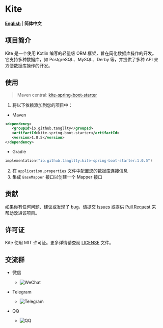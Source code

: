# Kite

[**English**](./README.md) | **简体中文**

## 项目简介

Kite 是一个使用 Kotlin 编写的轻量级 ORM 框架，旨在简化数据库操作的开发。它支持多种数据库，如 PostgreSQL、MySQL、Derby 等，并提供了多种 API 来方便数据库操作的开发。

## 使用

 > Maven central: [kite-spring-boot-starter](https://central.sonatype.com/artifact/io.github.tangllty/kite-spring-boot-starter)

 1. 将以下依赖添加到您的项目中：

 * Maven

```xml
<dependency>
   <groupId>io.github.tangllty</groupId>
   <artifactId>kite-spring-boot-starter</artifactId>
   <version>1.0.5</version>
</dependency>
```

 * Gradle

```kts
implementation("io.github.tangllty:kite-spring-boot-starter:1.0.5")
```

 2. 在 `application.properties` 文件中配置您的数据库连接信息
 3. 集成 `BaseMapper` 接口以创建一个 Mapper 接口

## 贡献

如果你有任何问题、建议或发现了 bug，请提交 [Issues](https://gitee.com/tangllty/kite/issues/new) 或提供 [Pull Request](https://gitee.com/tangllty/kite/pull/new) 来帮助改进该项目。

## 许可证

Kite 使用 MIT 许可证。更多详情请查阅 [LICENSE](https://gitee.com/tangllty/kite/blob/master/LICENSE) 文件。

## 交流群

- 微信

  - ![WeChat](https://gitee.com/tangllty/tang-docs/raw/master/docs/public/wechat.png)
- Telegram

  - ![Telegram](https://gitee.com/tangllty/tang-docs/raw/master/docs/public/telegram.png)
- QQ

  - ![QQ](https://gitee.com/tangllty/tang-docs/raw/master/docs/public/qq.png)

